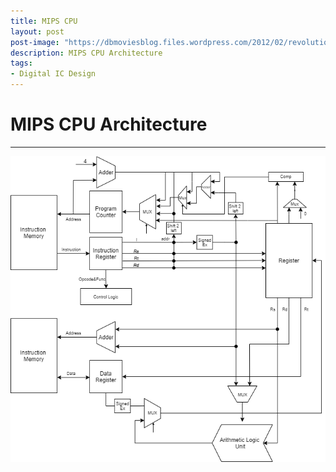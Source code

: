 ```yaml
---
title: MIPS CPU
layout: post
post-image: "https://dbmoviesblog.files.wordpress.com/2012/02/revolutionary-road-upcoming-movies.jpg"
description: MIPS CPU Architecture
tags:
- Digital IC Design
---
```


# MIPS CPU Architecture

------
![Architecture](https://github.com/haitianzhishang/MIPS_CPU/blob/main/datasheet/MIPS%20CPU.drawio.png?raw=true)


